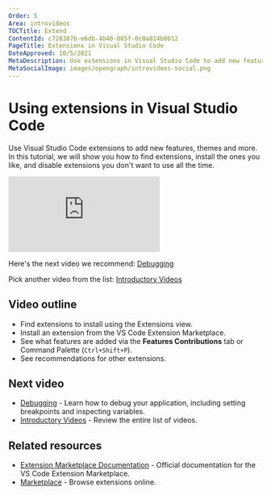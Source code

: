 ```yaml
---
Order: 5
Area: introvideos
TOCTitle: Extend
ContentId: c720387b-e6db-4b40-865f-0c0a814b0b12
PageTitle: Extensions in Visual Studio Code
DateApproved: 10/5/2021
MetaDescription: Use extensions in Visual Studio Code to add new features, themes, and more.
MetaSocialImage: images/opengraph/introvideos-social.png
---
```


# Using extensions in Visual Studio Code

Use Visual Studio Code extensions to add new features, themes and more. In this tutorial, we will show you how to find extensions, install the ones you like, and disable extensions you don't want to use all the time.

<iframe src="https://www.youtube-nocookie.com/embed/SKcZ3cwX8lA?rel=0&amp;disablekb=0&amp;modestbranding=1&amp;showinfo=0" frameborder="0" allowfullscreen title="Using extensions in Visual Studio Code" ></iframe>

Here's the next video we recommend: [Debugging](/docs/introvideos/debugging.md)

Pick another video from the list: [Introductory Videos](/docs/getstarted/introvideos.md)

## Video outline

- Find extensions to install using the Extensions view.
- Install an extension from the VS Code Extension Marketplace.
- See what features are added via the **Features Contributions** tab or Command Palette (`Ctrl+Shift+P`).
- See recommendations for other extensions.

## Next video

- [Debugging](/docs/introvideos/debugging.md) - Learn how to debug your application, including setting breakpoints and inspecting variables.
- [Introductory Videos](/docs/getstarted/introvideos.md) - Review the entire list of videos.

## Related resources

- [Extension Marketplace Documentation](/docs/editor/extension-marketplace.md) - Official documentation for the VS Code Extension Marketplace.
- [Marketplace](https://marketplace.visualstudio.com/) - Browse extensions online.
